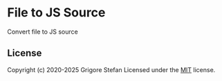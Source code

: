 # File to JS Source

Convert file to JS source

## License

Copyright (c) 2020-2025 Grigore Stefan
Licensed under the [MIT](LICENSE) license.
